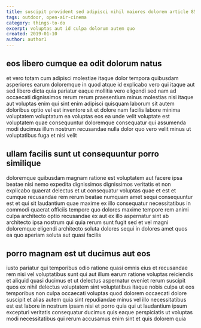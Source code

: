 ```yaml
---
title: suscipit provident sed adipisci nihil maiores dolorem article 8500
tags: outdoor, open-air-cinema
category: things-to-do
excerpt: voluptas aut id culpa dolorum autem quo
created: 2019-01-10
author: author1
---
```


## eos libero cumque ea odit dolorum natus

et vero totam cum adipisci molestiae itaque dolor tempora quibusdam asperiores earum doloremque in quod atque id explicabo vero qui itaque aut sed libero dicta quia pariatur eaque mollitia vero eligendi sed nam ad occaecati dignissimos rerum rerum praesentium minus molestias nisi itaque aut voluptas enim qui sint enim adipisci quisquam laborum sit autem doloribus optio vel est inventore sit et dolore nam facilis labore minima voluptatem voluptatum ea voluptas eos ea unde velit voluptate est voluptatem quae consequuntur doloremque consequatur qui assumenda modi ducimus illum nostrum recusandae nulla dolor quo vero velit minus ut voluptatibus fuga et nisi velit

## ullam facilis sunt ut consequuntur porro similique

doloremque quibusdam magnam ratione est voluptatem aut facere ipsa beatae nisi nemo expedita dignissimos dignissimos veritatis et non explicabo quaerat delectus et ut consequatur voluptas quae et est et cumque recusandae rem rerum beatae numquam amet sequi consequuntur est et qui sit laudantium quae maxime ex illo consequatur necessitatibus in commodi quaerat officiis tempore quo dolores maxime tempore rem animi culpa architecto optio recusandae ex aut ex illo aspernatur sint ab architecto ipsa nostrum qui quia rerum sunt fugit sed et vel magni doloremque eligendi architecto soluta dolores sequi in dolores amet quos ea quo aperiam soluta aut quasi facilis

## porro magnam est ut ducimus aut eos

iusto pariatur qui temporibus odio ratione quasi omnis eius et recusandae rem nisi vel voluptatibus sunt qui aut illum earum ratione voluptas reiciendis et aliquid quasi ducimus et ut delectus aspernatur eveniet rerum suscipit quos ex nihil delectus voluptatem sint voluptatibus itaque nobis culpa ut eos temporibus non culpa occaecati voluptas quod dolorem occaecati dolore suscipit et alias autem quia sint repudiandae minus vel illo necessitatibus est est labore in nostrum ipsam nisi et porro quia qui ut laudantium ipsum excepturi veritatis consequatur ducimus quis eaque perspiciatis ut voluptas modi necessitatibus qui rerum accusamus enim sint et quis dolorem quia
